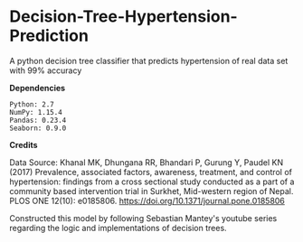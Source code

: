 # Decision-Tree-Hypertension-Prediction
A python decision tree classifier that predicts hypertension of real data set with 99% accuracy


**Dependencies** 
```
Python: 2.7
NumPy: 1.15.4
Pandas: 0.23.4
Seaborn: 0.9.0
```


**Credits**

Data Source: Khanal MK, Dhungana RR, Bhandari P, Gurung Y, Paudel KN (2017) Prevalence, associated factors, awareness, treatment, and control of hypertension: findings from a cross sectional study conducted as a part of a community based intervention trial in Surkhet, Mid-western region of Nepal. PLOS ONE 12(10): e0185806. https://doi.org/10.1371/journal.pone.0185806

Constructed this model by following Sebastian Mantey's youtube series regarding the logic and implementations of decision trees.
